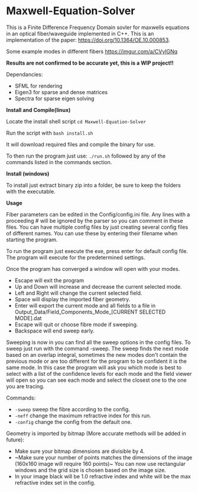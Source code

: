 # Maxwell-Equation-Solver

This is a Finite Difference Frequency Domain sovler for maxwells equations in an optical fiber/waveguide implemented in C++. This is an implementation of the paper: https://doi.org/10.1364/OE.10.000853.

Some example modes in different fibers https://imgur.com/a/CVyIGNq

**Results are not confirmed to be accurate yet, this is a WIP project!!**

Dependancies:
- SFML for rendering
- Eigen3 for sparse and dense matrices
- Spectra for sparse eigen solving

**Install and Compile(linux)**

Locate the install shell script ```cd Maxwell-Equation-Solver```

Run the script with ```bash install.sh```

It will download required files and compile the binary for use.

To then run the program just use: ```./run.sh``` followed by any of the commands listed in the commands section.

**Install (windows)**

To install just extract binary zip into a folder, be sure to keep the folders with the executable.

**Usage**

Fiber parameters can be edited in the Config/config.ini file. Any lines with a proceeding # will be ignored by the parser so you can comment in these files. You can have multiple config files by just creating several config files of different names. You can use these by entering their filename when starting the program.

To run the program just execute the exe, press enter for default config file. The program will execute for the predetermined settings.

Once the program has converged a window will open with your modes.
- Escape will exit the program
- Up and Down will increase and decrease the current selected mode.
- Left and Right will change the current selected field.
- Space will display the imported fiber geometry.
- Enter will export the current mode and all fields to a file in Output_Data/Field_Components_Mode_[CURRENT SELECTED MODE].dat
- Escape will quit or choose fibre mode if sweeping.
- Backspace will end sweep early.

Sweeping is now in you can find all the sweep options in the config files. To sweep just run with the command -sweep. The sweep finds the next mode based on an overlap integral, sometimes the new modes don't contain the previous mode or are too different for the program to be confident it is the same mode. In this case the program will ask you which mode is best to select with a list of the confidence levels for each mode and the field viewer will open so you can see each mode and select the closest one to the one you are tracing.

Commands:
- ```-sweep``` sweep the fibre according to the config.
- ```-neff``` change the maximum refractive index for this run.
- ```-config``` change the config from the default one.

Geometry is imported by bitmap (More accurate methods will be added in future):
- Make sure your bitmap dimensions are divisible by 4.
- ~Make sure your number of points matches the dimensions of the image (160x160 image will require 160 points)~ You can now use rectangular windows and the grid size is chosen based on the image size.
- In your image black will be 1.0 refractive index and white will be the max refractive index set in the config.
